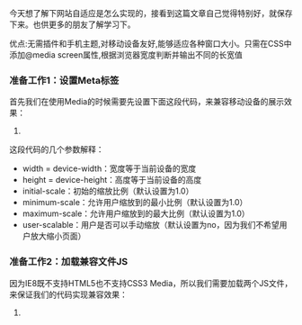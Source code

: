 今天想了解下网站自适应是怎么实现的，接看到这篇文章自己觉得特别好，就保存下来。也供更多的朋友了解学习下。

优点:无需插件和手机主题,对移动设备友好,能够适应各种窗口大小。只需在CSS中添加@media screen属性,根据浏览器宽度判断并输出不同的长宽值

 

 

### 准备工作1：设置Meta标签

首先我们在使用Media的时候需要先设置下面这段代码，来兼容移动设备的展示效果：

1. <meta name="viewport" content="width=device-width, initial-scale=1.0, maximum-scale=1.0, user-scalable=no">

这段代码的几个参数解释：

- width = device-width：宽度等于当前设备的宽度
- height = device-height：高度等于当前设备的高度
- initial-scale：初始的缩放比例（默认设置为1.0）  
- minimum-scale：允许用户缩放到的最小比例（默认设置为1.0）  
- maximum-scale：允许用户缩放到的最大比例（默认设置为1.0）  
- user-scalable：用户是否可以手动缩放（默认设置为no，因为我们不希望用户放大缩小页面） 

 

### 准备工作2：加载兼容文件JS

因为IE8既不支持HTML5也不支持CSS3 Media，所以我们需要加载两个JS文件，来保证我们的代码实现兼容效果：

1. <!--[if lt IE 9]>
2.  <script src="https://oss.maxcdn.com/libs/html5shiv/3.7.0/html5shiv.js"></script>
3.  <script src="https://oss.maxcdn.com/libs/respond.js/1.3.0/respond.min.js"></script>
4. <![endif]-->

 

### 准备工作3：设置IE渲染方式默认为最高(这部分可以选择添加也可以不添加)

现在有很多人的IE浏览器都升级到IE9以上了，所以这个时候就有又很多诡异的事情发生了，例如现在是IE9的浏览器，但是浏览器的文档模式却是IE8:

为了防止这种情况，我们需要下面这段代码来让IE的文档模式永远都是最新的：

1. <meta http-equiv="X-UA-Compatible" content="IE=edge">

 （如果想使用固定的IE版本，可写成：<meta http-equiv="X-UA-Compatible" content="IE=EmulateIE9">）

 

不过我最近又发现了一个更给力的写法：

1. <meta http-equiv="X-UA-Compatible" content="IE=Edge，chrome=1">

怎么这段代码后面加了一个chrome=1，这个[Google Chrome Frame（谷歌内嵌浏览器框架GCF）](http://zh.wikipedia.org/wiki/Google_Chrome_Frame)，如果有的用户电脑里面装了这个chrome的插件，就可以让电脑里面的IE不管是哪个版本的都可以使用Webkit引擎及V8引擎进行排版及运算，无比给力，不过如果用户没装这个插件，那这段代码就会让IE以最高的文档模式展现效果。这段代码我还是建议你们用上，不过不用也是可以的。

 

### 进入CSS3 Media写法

我们先来看下下面这段代码，估计很多人在响应式的网站CSS很经常看到类似下面的这段代码：

1. @media screen and (max-width: 960px){
2.   body{
3. ​    background: #000;
4.   }
5. }

这个应该算是一个media的一个标准写法，上面这段CSS代码意思是：当页面小于960px的时候执行它下面的CSS.这个应该没有太大疑问。

 

应该有人会发现上面这段代码里面有个screen，他的意思是在告知设备在打印页面时使用[衬线字体](http://baike.baidu.com/link?url=FOnnUbOa6X590ao9mYca7Rgz_z5bLBtmMV0qwimHDZIsaZFTC5vztLLlPvOnzCo5hGU5loIN9zhxJDBBRaQeTa)，在屏幕上显示时用无衬线字体。但是目前我发现很多网站都会直接省略screen,因为你的网站可能不需要考虑用户去打印时，你可以直接这样写：

1. @media (max-width: 960px){
2.   body{
3. ​    background: #000;
4.   }
5. }

 

### CSS2 Media用法

其实并不是只有CSS3才支持Media的用法，早在CSS2开始就已经支持Media，具体用法，就是在HTML页面的head标签中插入如下的一段代码：

1. <link rel="stylesheet" type="text/css" media="screen" href="style.css">

 

上面其实是CSS2实现的衬线用法，那CSS2的media难道就只能支持上面这一个功能吗？答案当然不是，他还有很多用法。

 

例如我们想知道现在的移动设备是不是纵向放置的显示屏，可以这样写：

1. <link rel="stylesheet" type="text/css" media="screen and (orientation:portrait)" href="style.css">

 

我们把第一段的代码也用CSS2来实现，让它一样可以让页面宽度小于960的执行指定的样式文件：

1. <link rel="stylesheet" type="text/css" media="screen and (max-width:960px)" href="style.css">

 

既然CSS2可以实现CSS的这个效果为什么不用这个方法呢，很多人应该会问，但是上面这个方法，最大的弊端是他会增加页面http的请求次数，增加了页面负担，我们用CSS3把样式都写在一个文件里面才是最佳的方法。

 

### 回归CSS3 Media

上面我们大概讲了下CSS2的媒体查询用法，现在我们重新回到CSS3的媒体查询，在第一段代码上面我用的是小于960px的尺寸的写法，那现在我们来实现等于960px尺寸的代码：

1. @media screen and (max-device-width:960px){
2.   body{
3. ​    background:red;
4.   }
5. }

 

然后就是当浏览器尺寸大于960px时候的代码了：

1. @media screen and (min-width:960px){
2.   body{
3. ​    background:orange;
4.   }
5. }

 

我们还可以混合使用上面的用法：

1. @media screen and (min-width:960px) and (max-width:1200px){
2.   body{
3. ​    background:yellow;
4.   }
5. }

上面的这段代码的意思是当页面宽度大于960px小于1200px的时候执行下面的CSS。

 

### Media所有参数汇总

以上就是我们最常需要用到的媒体查询器的三个特性，大于，等于，小于的写法。媒体查询器的全部功能肯定不止这三个功能，下面是我总结的它的一些参数用法解释：

- width:浏览器可视宽度。
- height:浏览器可视高度。
- device-width:设备屏幕的宽度。
- device-height:设备屏幕的高度。
- orientation:检测设备目前处于横向还是纵向状态。
- aspect-ratio:检测浏览器可视宽度和高度的比例。(例如：aspect-ratio:16/9)
- device-aspect-ratio:检测设备的宽度和高度的比例。
- color:检测颜色的位数。（例如：min-color:32就会检测设备是否拥有32位颜色）
- color-index:检查设备颜色索引表中的颜色，他的值不能是负数。
- monochrome:检测单色楨缓冲区域中的每个像素的位数。（这个太高级，估计咱很少会用的到）
- resolution:检测屏幕或打印机的分辨率。(例如：min-resolution:300dpi或min-resolution:118dpcm)。
- grid：检测输出的设备是网格的还是位图设备。

 

------

 

注意下顺序，如果你把@media (min-width: 768px)写在了下面那么很悲剧，

@media (min-width: 1200){ //>=1200的设备 }

@media (min-width: 992px){ //>=992的设备 }

@media (min-width: 768px){ //>=768的设备 }

因为如果是1440,由于1440>768那么你的1200就会失效。

所以我们用min-width时，小的放上面大的在下面，同理如果是用max-width那么就是大的在上面，小的在下面

@media (max-width: 1199){ //<=1199的设备 }

@media (max-width: 991px){ //<=991的设备 }

@media (max-width: 767px){ //<=768的设备 }

 

1280分辨率以上（大于1200px）

```
@media screen and (min-width:1200px){
    #page{ width: 1100px; }#content,.div1{width: 730px;}#secondary{width:310px}
}
```

 

1100分辨率（大于960px，小于1199px）

```
@media screen and (min-width: 960px) and (max-width: 1199px) {
    #page{ width: 960px; }#content,.div1{width: 650px;}#secondary{width:250px}select{max-width:200px}
}
```

 

880分辨率（大于768px，小于959px）

```
@media screen and (min-width: 768px) and (max-width: 959px) {
    #page{ width: 900px; }#content,.div1{width: 620px;}#secondary{width:220px}select{max-width:180px}
}
```

 

720分辨率（大于480px，小于767px）

```
@media only screen and (min-width: 480px) and (max-width: 767px){
    #page{ width: 450px; }#content,.div1{width: 420px;position: relative; }#secondary{display:none}#access{width: 450px; }#access a {padding-right:5px}#access a img{display:none}#rss{display:none}#branding #s{display:none}
}
```

 

440分辨率以下（小于479px）

```
@media only screen and (max-width: 479px) {
    #page{ width: 300px; }#content,.div1{width: 300px;}#secondary{display:none}#access{width: 330px;} #access a {padding-right:10px;padding-left:10px}#access a img{display:none}#rss{display:none}#branding #s{display:none}#access ul ul a{width:100px}
}
```

 

 

```
 
```

1. `/* 竖屏 */`
2. `@media screen and (orientation: portrait) and (max-width: 720px) { 对应样式 }`
3.  
4. `/* 横屏 */`
5. `@media screen and (orientation: landscape) { 对应样式 }`


 

 

上面的代码中用到了screen ，他的意思是在告知设备在打印页面时使用[衬线字体](http://baike.baidu.com/link?url=FOnnUbOa6X590ao9mYca7Rgz_z5bLBtmMV0qwimHDZIsaZFTC5vztLLlPvOnzCo5hGU5loIN9zhxJDBBRaQeTa)，在屏幕上显示时用无衬线字体。但是目前我发现很多网站都会直接省略screen,因为你的网站可能不需要考虑用户去打印时。

 

 

PC端按屏幕宽度大小排序（主流的用橙色标明）

分辨率  比例 | 设备尺寸

1024*500 （8.9寸）
1024*768 （比例4：3  | 10.4寸、12.1寸、14.1寸、15寸; ）
1280*800（16：10  |15.4寸）
1280*1024(比例：5：4  | 14.1寸、15.0寸)
1280*854(比例：15：10 | 15.2）
1366*768 (比例：16：9 | 不常见）
1440*900 （16：10  17寸 仅苹果用）
1440*1050（比例：5：4  | 14.1寸、15.0寸）
1600*1024（14：9  不常见）
1600*1200 （4：3 | 15、16.1）
1680*1050（16：10 | 15.4寸、20.0寸）
1920*1200 (23寸）

通过上面的电脑屏蔽及尺寸的例表上我们得到了几个宽度
1024  1280  1366  1440  1680  1920  

CSS代码

@media (min-width: 1024px){
 body{font-size: 18px}
} /*>=1024的设备*/
@media (min-width: 1100px) {
 body{font-size: 20px}
} /*>=1024的设备*/
@media (min-width: 1280px) {
 body{font-size: 22px;}
} 
@media (min-width: 1366px) {
 body{font-size: 24px;}
}  
@media (min-width: 1440px) {
 body{font-size: 25px !important;}
} 
@media (min-width: 1680px) {
 body{font-size: 28px;}
} 
@media (min-width: 1920px) {
 body{font-size: 33px;}
} 

 

![img](media/媒体查询/Center.jpeg)